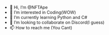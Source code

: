 - 👋 Hi, I’m @NFTApe
- 👀 I’m interested in Coding(WOW)
- 🌱 I’m currently learning Python and C#
- 💞️ I’m looking to collaborate on Discord(I guess)
- 📫 How to reach me (You Cant)

<!---
NFTApe/NFTApe is a ✨ special ✨ repository because its `README.md` (this file) appears on your GitHub profile.
You can click the Preview link to take a look at your changes.
--->
